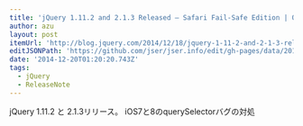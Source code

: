 ```yaml
---
title: 'jQuery 1.11.2 and 2.1.3 Released – Safari Fail-Safe Edition | Official jQuery Blog'
author: azu
layout: post
itemUrl: 'http://blog.jquery.com/2014/12/18/jquery-1-11-2-and-2-1-3-released-safari-fail-safe-edition/'
editJSONPath: 'https://github.com/jser/jser.info/edit/gh-pages/data/2014/12/index.json'
date: '2014-12-20T01:20:20.743Z'
tags:
  - jQuery
  - ReleaseNote
---
```

jQuery 1.11.2 と 2.1.3リリース。
iOS7と8のquerySelectorバグの対処
